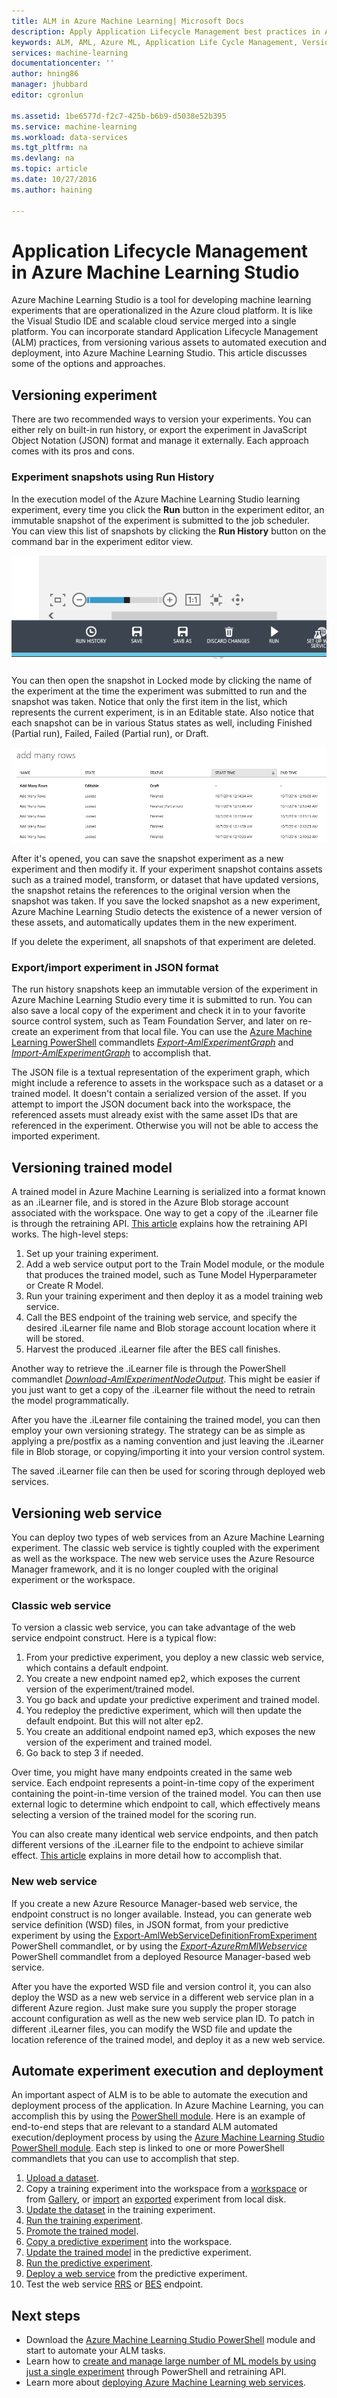 ```yaml
---
title: ALM in Azure Machine Learning| Microsoft Docs
description: Apply Application Lifecycle Management best practices in Azure Machine Learning Studio
keywords: ALM, AML, Azure ML, Application Life Cycle Management, Version Control
services: machine-learning
documentationcenter: ''
author: hning86
manager: jhubbard
editor: cgronlun

ms.assetid: 1be6577d-f2c7-425b-b6b9-d5038e52b395
ms.service: machine-learning
ms.workload: data-services
ms.tgt_pltfrm: na
ms.devlang: na
ms.topic: article
ms.date: 10/27/2016
ms.author: haining

---
```

# Application Lifecycle Management in Azure Machine Learning Studio
Azure Machine Learning Studio is a tool for developing machine learning experiments that are operationalized in the Azure cloud platform. It is like the Visual Studio IDE and scalable cloud service merged into a single platform. You can incorporate standard Application Lifecycle Management (ALM) practices, from versioning various assets to automated execution and deployment, into Azure Machine Learning Studio. This article discusses some of the options and approaches.

## Versioning experiment
There are two recommended ways to version your experiments. You can either rely on built-in run history, or export the experiment in JavaScript Object Notation (JSON) format and manage it externally. Each approach comes with its pros and cons.

### Experiment snapshots using Run History
In the execution model of the Azure Machine Learning Studio learning experiment, every time you click the **Run** button in the experiment editor, an immutable snapshot of the experiment is submitted to the job scheduler. You can view this list of snapshots by clicking the **Run History** button on the command bar in the experiment editor view.

![Run History button](../media/machine-learning-version-control/runhistory.png)

You can then open the snapshot in Locked mode by clicking the name of the experiment at the time the experiment was submitted to run and the snapshot was taken. Notice that only the first item in the list, which represents the current experiment, is in an Editable state. Also notice that each snapshot can be in various Status states as well, including Finished (Partial run), Failed, Failed (Partial run), or Draft.

![Run History list](../media/machine-learning-version-control/runhistorylist.png)

After it's opened, you can save the snapshot experiment as a new experiment and then modify it. If your experiment snapshot contains assets such as a trained model, transform, or dataset that have updated versions, the snapshot retains the references to the original version when the snapshot was taken. If you save the locked snapshot as a new experiment, Azure Machine Learning Studio detects the existence of a newer version of these assets, and automatically updates them in the new experiment.

If you delete the experiment, all snapshots of that experiment are deleted.

### Export/import experiment in JSON format
The run history snapshots keep an immutable version of the experiment in Azure Machine Learning Studio every time it is submitted to run. You can also save a local copy of the experiment and check it in to your favorite source control system, such as Team Foundation Server, and later on re-create an experiment from that local file. You can use the [Azure Machine Learning PowerShell](http://aka.ms/amlps) commandlets [*Export-AmlExperimentGraph*](https://github.com/hning86/azuremlps#export-amlexperimentgraph) and [*Import-AmlExperimentGraph*](https://github.com/hning86/azuremlps#import-amlexperimentgraph) to accomplish that.

The JSON file is a textual representation of the experiment graph, which might include a reference to assets in the workspace such as a dataset or a trained model. It doesn't contain a serialized version of the asset. If you attempt to import the JSON document back into the workspace, the referenced assets must already exist with the same asset IDs that are referenced in the experiment. Otherwise you will not be able to access the imported experiment.

## Versioning trained model
A trained model in Azure Machine Learning is serialized into a format known as an .iLearner file, and is stored in the Azure Blob storage account associated with the workspace. One way to get a copy of the .iLearner file is through the retraining API. [This article](retrain-models-programmatically.md) explains how the retraining API works. The high-level steps:

1. Set up your training experiment.
2. Add a web service output port to the Train Model module, or the module that produces the trained model, such as Tune Model Hyperparameter or Create R Model.
3. Run your training experiment and then deploy it as a model training web service.
4. Call the BES endpoint of the training web service, and specify the desired .iLearner file name and Blob storage account location where it will be stored.
5. Harvest the produced .iLearner file after the BES call finishes.

Another way to retrieve the .iLearner file is through the PowerShell commandlet [*Download-AmlExperimentNodeOutput*](https://github.com/hning86/azuremlps#download-amlexperimentnodeoutput). This might be easier if you just want to get a copy of the .iLearner file without the need to retrain the model programmatically.

After you have the .iLearner file containing the trained model, you can then employ your own versioning strategy. The strategy can be as simple as applying a pre/postfix as a naming convention and just leaving the .iLearner file in Blob storage, or copying/importing it into your version control system.

The saved .iLearner file can then be used for scoring through deployed web services.

## Versioning web service
You can deploy two types of web services from an Azure Machine Learning experiment. The classic web service is tightly coupled with the experiment as well as the workspace. The new web service uses the Azure Resource Manager framework, and it is no longer coupled with the original experiment or the workspace.

### Classic web service
To version a classic web service, you can take advantage of the web service endpoint construct. Here is a typical flow:

1. From your predictive experiment, you deploy a new classic web service, which contains a default endpoint.
2. You create a new endpoint named ep2, which exposes the current version of the experiment/trained model.
3. You go back and update your predictive experiment and trained model.
4. You redeploy the predictive experiment, which will then update the default endpoint. But this will not alter ep2.
5. You create an additional endpoint named ep3, which exposes the new version of the experiment and trained model.
6. Go back to step 3 if needed.

Over time, you might have many endpoints created in the same web service. Each endpoint represents a point-in-time copy of the experiment containing the point-in-time version of the trained model. You can then use external logic to determine which endpoint to call, which effectively means selecting a version of the trained model for the scoring run.

You can also create many identical web service endpoints, and then patch different versions of the .iLearner file to the endpoint to achieve similar effect. [This article](create-models-and-endpoints-with-powershell.md) explains in more detail how to accomplish that.

### New web service
If you create a new Azure Resource Manager-based web service, the endpoint construct is no longer available. Instead, you can generate web service definition (WSD) files, in JSON format, from your predictive experiment by using the [Export-AmlWebServiceDefinitionFromExperiment](https://github.com/hning86/azuremlps#export-amlwebservicedefinitionfromexperiment) PowerShell commandlet, or by using the [*Export-AzureRmMlWebservice*](https://msdn.microsoft.com/library/azure/mt767935.aspx) PowerShell commandlet from a deployed Resource Manager-based web service.

After you have the exported WSD file and version control it, you can also deploy the WSD as a new web service in a different web service plan in a different Azure region. Just make sure you supply the proper storage account configuration as well as the new web service plan ID. To patch in different .iLearner files, you can modify the WSD file and update the location reference of the trained model, and deploy it as a new web service.

## Automate experiment execution and deployment
An important aspect of ALM is to be able to automate the execution and deployment process of the application. In Azure Machine Learning, you can accomplish this by using the [PowerShell module](http://aka.ms/amlps). Here is an example of end-to-end steps that are relevant to a standard ALM automated execution/deployment process by using the [Azure Machine Learning Studio PowerShell module](http://aka.ms/amlps). Each step is linked to one or more PowerShell commandlets that you can use to accomplish that step.

1. [Upload a dataset](https://github.com/hning86/azuremlps#upload-amldataset).
2. Copy a training experiment into the workspace from a [workspace](https://github.com/hning86/azuremlps#copy-amlexperiment) or from [Gallery](https://github.com/hning86/azuremlps#copy-amlexperimentfromgallery), or [import](https://github.com/hning86/azuremlps#import-amlexperimentgraph) an [exported](https://github.com/hning86/azuremlps#export-amlexperimentgraph) experiment from local disk.
3. [Update the dataset](https://github.com/hning86/azuremlps#update-amlexperimentuserasset) in the training experiment.
4. [Run the training experiment](https://github.com/hning86/azuremlps#start-amlexperiment).
5. [Promote the trained model](https://github.com/hning86/azuremlps#promote-amltrainedmodel).
6. [Copy a predictive experiment](https://github.com/hning86/azuremlps#copy-amlexperiment) into the workspace.
7. [Update the trained model](https://github.com/hning86/azuremlps#update-amlexperimentuserasset) in the predictive experiment.
8. [Run the predictive experiment](https://github.com/hning86/azuremlps#start-amlexperiment).
9. [Deploy a web service](https://github.com/hning86/azuremlps#new-amlwebservice) from the predictive experiment.
10. Test the web service [RRS](https://github.com/hning86/azuremlps#invoke-amlwebservicerrsendpoint) or [BES](https://github.com/hning86/azuremlps#invoke-amlwebservicebesendpoint) endpoint.

## Next steps
* Download the [Azure Machine Learning Studio PowerShell](http://aka.ms/amlps) module and start to automate your ALM tasks.
* Learn how to [create and manage large number of ML models by using just a single experiment](create-models-and-endpoints-with-powershell.md) through PowerShell and retraining API.
* Learn more about [deploying Azure Machine Learning web services](publish-a-machine-learning-web-service.md).

